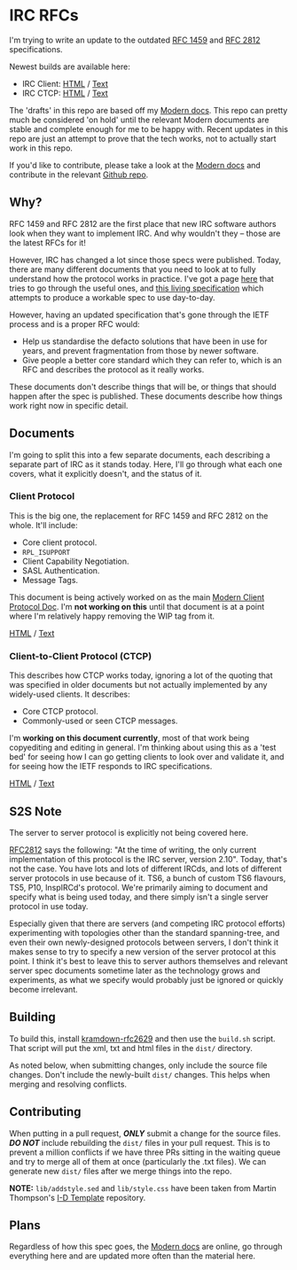 # IRC RFCs

I'm trying to write an update to the outdated [RFC 1459](https://tools.ietf.org/html/rfc1459) and [RFC 2812](https://tools.ietf.org/html/rfc2812) specifications.

Newest builds are available here:

- IRC Client: [HTML](https://rawgit.com/DanielOaks/irc-rfcs/master/dist/id-oakley-irc-client-latest.html) / [Text](https://rawgit.com/DanielOaks/irc-rfcs/master/dist/id-oakley-irc-client-latest.txt)
- IRC CTCP: [HTML](https://rawgit.com/DanielOaks/irc-rfcs/master/dist/id-oakley-irc-ctcp-latest.html) / [Text](https://rawgit.com/DanielOaks/irc-rfcs/master/dist/id-oakley-irc-ctcp-latest.txt)

The 'drafts' in this repo are based off my [Modern docs](https://modern.ircdocs.horse/). This repo can pretty much be considered 'on hold' until the relevant Modern documents are stable and complete enough for me to be happy with. Recent updates in this repo are just an attempt to prove that the tech works, not to actually start work in this repo.

If you'd like to contribute, please take a look at the [Modern docs](https://modern.ircdocs.horse/) and contribute in the relevant [Github repo](https://github.com/ircdocs/modern-irc).


## Why?

RFC 1459 and RFC 2812 are the first place that new IRC software authors look when they want to implement IRC. And why wouldn't they – those are the latest RFCs for it!

However, IRC has changed a lot since those specs were published. Today, there are many different documents that you need to look at to fully understand how the protocol works in practice. I've got a page [here](https://ircdocs.horse/specs/) that tries to go through the useful ones, and [this living specification](https://modern.ircdocs.horse/) which attempts to produce a workable spec to use day-to-day.

However, having an updated specification that's gone through the IETF process and is a proper RFC would:

- Help us standardise the defacto solutions that have been in use for years, and prevent fragmentation from those by newer software.
- Give people a better core standard which they can refer to, which is an RFC and describes the protocol as it really works.

These documents don't describe things that will be, or things that should happen after the spec is published. These documents describe how things work right now in specific detail.


## Documents

I'm going to split this into a few separate documents, each describing a separate part of IRC as it stands today. Here, I'll go through what each one covers, what it explicitly doesn't, and the status of it.

### Client Protocol

This is the big one, the replacement for RFC 1459 and RFC 2812 on the whole. It'll include:

- Core client protocol.
- `RPL_ISUPPORT`
- Client Capability Negotiation.
- SASL Authentication.
- Message Tags.

This document is being actively worked on as the main [Modern Client Protocol Doc](https://modern.ircdocs.horse/). I'm **not working on this** until that document is at a point where I'm relatively happy removing the WIP tag from it.

[HTML](https://rawgit.com/DanielOaks/irc-rfcs/master/dist/id-oakley-irc-client-latest.html) / [Text](https://rawgit.com/DanielOaks/irc-rfcs/master/dist/id-oakley-irc-client-latest.txt)

### Client-to-Client Protocol (CTCP)

This describes how CTCP works today, ignoring a lot of the quoting that was specified in older documents but not actually implemented by any widely-used clients. It describes:

- Core CTCP protocol.
- Commonly-used or seen CTCP messages.

I'm **working on this document currently**, most of that work being copyediting and editing in general. I'm thinking about using this as a 'test bed' for seeing how I can go getting clients to look over and validate it, and for seeing how the IETF responds to IRC specifications.

[HTML](https://rawgit.com/DanielOaks/irc-rfcs/master/dist/id-oakley-irc-ctcp-latest.html) / [Text](https://rawgit.com/DanielOaks/irc-rfcs/master/dist/id-oakley-irc-ctcp-latest.txt)


## S2S Note

The server to server protocol is explicitly not being covered here.

[RFC2812](https://tools.ietf.org/html/rfc2812) says the following: "At the time of writing, the only current implementation of this protocol is the IRC server, version 2.10". Today, that's not the case. You have lots and lots of different IRCds, and lots of different server protocols in use because of it. TS6, a bunch of custom TS6 flavours, TS5, P10, InspIRCd's protocol. We're primarily aiming to document and specify what is being used today, and there simply isn't a single server protocol in use today.

Especially given that there are servers (and competing IRC protocol efforts) experimenting with topologies other than the standard spanning-tree, and even their own newly-designed protocols between servers, I don't think it makes sense to try to specify a new version of the server protocol at this point. I think it's best to leave this to server authors themselves and relevant server spec documents sometime later as the technology grows and experiments, as what we specify would probably just be ignored or quickly become irrelevant.


## Building

To build this, install [kramdown-rfc2629](https://github.com/cabo/kramdown-rfc2629) and then use the `build.sh` script. That script will put the xml, txt and html files in the `dist/` directory.

As noted below, when submitting changes, only include the source file changes. Don't include the newly-built `dist/` changes. This helps when merging and resolving conflicts.


## Contributing

When putting in a pull request, ***ONLY*** submit a change for the source files. ***DO NOT*** include rebuilding the `dist/` files in your pull request. This is to prevent a million conflicts if we have three PRs sitting in the waiting queue and try to merge all of them at once (particularly the .txt files). We can generate new `dist/` files after we merge things into the repo.

**NOTE:** `lib/addstyle.sed` and `lib/style.css` have been taken from Martin Thompson's [I-D Template](https://github.com/martinthomson/i-d-template) repository.


## Plans

Regardless of how this spec goes, the [Modern docs](https://modern.ircdocs.horse/) are online, go through everything here and are updated more often than the material here.
